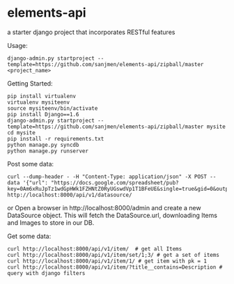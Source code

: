 elements-api
============

a starter django project that incorporates RESTful features

Usage:

    django-admin.py startproject --template=https://github.com/sanjmen/elements-api/zipball/master <project_name>

Getting Started:

    pip install virtualenv
    virtualenv mysiteenv
    source mysiteenv/bin/activate
    pip install Django==1.6
    django-admin.py startproject --template=https://github.com/sanjmen/elements-api/zipball/master mysite
    cd mysite
    pip install -r requirements.txt
    python manage.py syncdb
    python manage.py runserver

Post some data:

    curl --dump-header - -H "Content-Type: application/json" -X POST --data '{"url": "https://docs.google.com/spreadsheet/pub?key=0Am6xRuJpTz1wdGpHWk1FZHNtZ0RyUGswdVp1T1BFeUE&single=true&gid=0&output=csv"}' http://localhost:8000/api/v1/datasource/

or Open a browser in http://localhost:8000/admin and create a new DataSource object.
This will fetch the DataSource.url, downloading Items and Images to store in our DB.

Get some data:

    curl http://localhost:8000/api/v1/item/  # get all Items
    curl http://localhost:8000/api/v1/item/set/1;3/ # get a set of items
    curl http://localhost:8000/api/v1/item/1/ # get item with pk = 1
    curl http://localhost:8000/api/v1/item/?title__contains=Description # query with django filters

